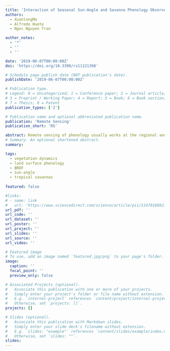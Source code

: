 ```yaml
---
title: 'Interaction of Seasonal Sun-Angle and Savanna Phenology Observed and Modelled using MODIS'
authors:
  - XuanlongMa
  - Alfredo Huete
  - Ngoc Nguyen Tran

author_notes:
  - '*'
  - ''
  - ''

date: '2019-06-07T00:00:00Z'
doi: 'https://doi.org/10.3390/rs11121398'

# Schedule page publish date (NOT publication's date).
publishDate: '2019-06-07T00:00:00Z'

# Publication type.
# Legend: 0 = Uncategorized; 1 = Conference paper; 2 = Journal article;
# 3 = Preprint / Working Paper; 4 = Report; 5 = Book; 6 = Book section;
# 7 = Thesis; 8 = Patent
publication_types: ['2']

# Publication name and optional abbreviated publication name.
publication: 'Remote Sensing'
publication_short: 'RS'

abstract: Remote sensing of phenology usually works at the regional and global scales, which imposes considerable variations in the solar zenith angle (SZA) across space and time. Variations in SZA alters the shape and profile of the surface reflectance and vegetation index (VI) time series, but this effect on remote-sensing-derived vegetation phenology has not been adequately evaluated. The objective of this study is to understand the behaviour of VIs response to SZA, and to further improve the interpretation of satellite observed vegetation dynamics, across space and time. In this study, the sensitivity of two widely used VIs—the normalised difference vegetation index (NDVI) and the enhanced vegetation index (EVI)—to SZA was investigated at four northern Australian savanna sites, over a latitudinal distance of 9.8° (~1100 km). Complete time series of surface reflectances, as acquired with different SZA configurations, were simulated using Bidirectional Reflectance Distribution Function (BRDF) parameters provided by MODerate Resolution Imaging Spectroradiometer (MODIS). The sun-angle dependency of the four phenological transition dates were assessed. Results showed that while NDVI was very sensitive to SZA, such sensitivity was nearly absent for EVI. A negative correlation was also observed between NDVI sensitivity to SZA and vegetation cover, with sensitivity declining to the same level as EVI when vegetation cover was high. Different sun-angle configurations resulted in considerable variations in the shape and magnitude of the phenological profiles. The sensitivity of VIs to SZA was generally greater during the dry season (with only active trees present) than in the wet season (with both active trees and grasses), thus, the sun-angle effect on VIs was phenophase-dependent. The sun-angle effect on NDVI time series resulted in considerable differences in the phenological metrics across different sun-angle configurations. Across four sites, the sun-angle effect caused 15.5 days, 21.6 days, and 20.5 days differences in the start, peak, and the end of the growing season derived from NDVI time series, with seasonally varying SZA at local solar noon, as compared to those metrics derived from NDVI time series with fixed SZA. In comparison, those differences in the start, peak, and end of the growing season for EVI were significantly smaller, with only 4.8 days, 4.9 days, and 3 days, respectively. Our results suggest the potential importance of considering the seasonal SZA effect on VI time series prior to the retrieval of phenological metrics.
# Summary. An optional shortened abstract.
summary: 

tags:
  - vegetation dynamics
  - land surface phenology
  - BRDF
  - sun-angle
  - tropical savannas
  
featured: false

#links:
# - name: link
#   url: 'https://www.sciencedirect.com/science/article/pii/S1470160X21006658'
url_pdf: ''
url_code: ''
url_dataset: ''
url_poster: ''
url_project: ''
url_slides: ''
url_source: ''
url_video: ''

# Featured image
# To use, add an image named `featured.jpg/png` to your page's folder.
image:
  caption: ''
  focal_point: ''
  preview_only: false

# Associated Projects (optional).
#   Associate this publication with one or more of your projects.
#   Simply enter your project's folder or file name without extension.
#   E.g. `internal-project` references `content/project/internal-project/index.md`.
#   Otherwise, set `projects: []`.
projects: []

# Slides (optional).
#   Associate this publication with Markdown slides.
#   Simply enter your slide deck's filename without extension.
#   E.g. `slides: "example"` references `content/slides/example/index.md`.
#   Otherwise, set `slides: ""`.
slides:
---
```


